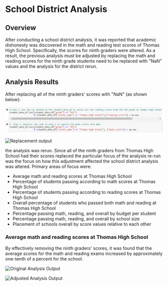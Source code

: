 # School District Analysis

## Overview

After conducting a school district analysis, it was reported that academic dishonesty was discovered in the math and reading test scores of Thomas High School. 
Specifically, the scores for ninth graders were altered. As a result, the previous analysis must be adjusted by replacing the math and reading scores for the 
ninth grade students need to be replaced with "NaN" values and the analysis for the district rerun.

## Analysis Results
After replacing all of the ninth graders' scores with "NaN" (as shown below):

![Code for score replacement](https://github.com/MattK1454/School_District_Analysis/blob/main/Resources/Grade_replacement_code.png)

![Replacement output]()

the analysis was rerun. Since all of the ninth graders from Thomas High School had their scores replaced the particular focus of the analysis re-run was the
focus on how this adjustment affected the school district analysis was altered. Primary areas of focus were:

* Average math and reading scores at Thomas High School
* Percentage of students passing according to math scores at Thomas High School
* Percentage of students passing according to reading scores at Thomas High School
* Overall percentage of students who passed both math and reading at Thomas High School
* Percentage passing math, reading, and overall by budget per student
* Percentage passing math, reading, and overall by school size
* Placement of schools overall by score values relative to each other

### Average math and reading scores at Thomas High School
By effectively removing the ninth graders' scores, it was found that the average scores for the math and reading exams increased by approximately one-tenth of
a percent for the school.

![Original Analysis Output]()

![Adjusted Analysis Output]()
